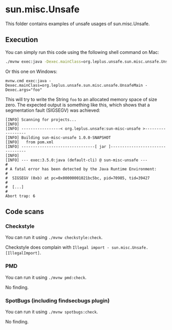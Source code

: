 # sun.misc.Unsafe

This folder contains examples of unsafe usages of sun.misc.Unsafe.

## Execution

You can simply run this code using the following shell command on Mac:

```bash
./mvnw exec:java -Dexec.mainClass=org.leplus.unsafe.sun.misc.unsafe.UnsafeMain -Dexec.args="foo"
```

Or this one on Windows:

```batch
mvnw.cmd exec:java -Dexec.mainClass=org.leplus.unsafe.sun.misc.unsafe.UnsafeMain -Dexec.args="foo"
```

This will try to write the String `foo` to an allocated memory space
of size zero. The expected output is something like this, which shows that a
segmentation fault (SIGSEGV) was achieved:

```text
[INFO] Scanning for projects...
[INFO]
[INFO] -----------------< org.leplus.unsafe:sun-misc-unsafe >------------------
[INFO] Building sun-misc-unsafe 1.0.0-SNAPSHOT
[INFO]   from pom.xml
[INFO] --------------------------------[ jar ]---------------------------------
[INFO]
[INFO] --- exec:3.5.0:java (default-cli) @ sun-misc-unsafe ---
#
# A fatal error has been detected by the Java Runtime Environment:
#
#  SIGSEGV (0xb) at pc=0x00000001021bc5bc, pid=70985, tid=39427
#
#  [...]
#
Abort trap: 6
```

## Code scans

### Checkstyle

You can run it using `./mvnw checkstyle:check`.

Checkstyle does complain with `Illegal import - sun.misc.Unsafe. [IllegalImport]`.

### PMD

You can run it using `./mvnw pmd:check`.

No finding.

### SpotBugs (including findsecbugs plugin)

You can run it using `./mvnw spotbugs:check`.

No finding.

